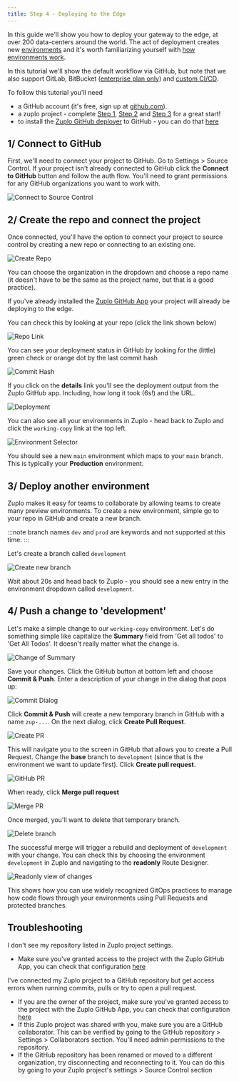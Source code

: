```yaml
---
title: Step 4 - Deploying to the Edge
---
```


In this guide we'll show you how to deploy your gateway to the edge, at over 200
data-centers around the world. The act of deployment creates new
[environments](./environments) and it's worth familiarizing yourself with
[how environments work](./environments).

In this tutorial we'll show the default workflow via GitHub, but note that we
also support GitLab, BitBucket
([enterprise plan only](https://zuplo.com/pricing)) and
[custom CI/CD](./custom-ci-cd).

To follow this tutorial you'll need

- a GitHub account (it's free, sign up at [github.com](https://github.com)).
- a zuplo project - complete [Step 1](./step-1-setup-basic-gateway.md),
  [Step 2](./step-2-add-api-key-auth.md) and
  [Step 3](./step-3-add-rate-limiting.md) for a great start!
- to install the
  [Zuplo GitHub deployer](https://github.com/apps/zuplo/installations/new) to
  GitHub - you can do that
  [here](https://github.com/apps/zuplo/installations/new)

## 1/ Connect to GitHub

First, we'll need to connect your project to GitHub. Go to Settings > Source
Control. If your project isn't already connected to GitHub click the **Connect
to GitHub** button and follow the auth flow. You'll need to grant permissions
for any GitHub organizations you want to work with.

![Connect to Source Control](https://cdn.zuplo.com/assets/54589329-ad98-4fac-9788-74a47a6e5aee.png)

## 2/ Create the repo and connect the project

Once connected, you'll have the option to connect your project to source control
by creating a new repo or connecting to an existing one.

![Create Repo](https://cdn.zuplo.com/assets/64270bdb-fb05-4718-b1c0-a70baf59629a.png)

You can choose the organization in the dropdown and choose a repo name (it
doesn't have to be the same as the project name, but that is a good practice).

If you've already installed the
[Zuplo GitHub App](https://github.com/apps/zuplo/installations/new) your project
will already be deploying to the edge.

You can check this by looking at your repo (click the link shown below)

![Repo Link](https://cdn.zuplo.com/assets/12454344-f507-4d4f-8402-c7b463223648.png)

You can see your deployment status in GitHub by looking for the (little) green
check or orange dot by the last commit hash

![Commit Hash](https://cdn.zuplo.com/assets/2908e45b-7133-410d-9275-10312d8cd642.png)

If you click on the **details** link you'll see the deployment output from the
Zuplo GitHub app. Including, how long it took (6s!) and the URL.

![Deployment](https://cdn.zuplo.com/assets/bafa809e-d9ed-4124-9c73-b4a6ed602ff9.png)

You can also see all your environments in Zuplo - head back to Zuplo and click
the `working-copy` link at the top left.

![Environment Selector](https://cdn.zuplo.com/assets/9616d94a-6167-46f2-8887-11cdb5f0a244.png)

You should see a new `main` environment which maps to your `main` branch. This
is typically your **Production** environment.

## 3/ Deploy another environment

Zuplo makes it easy for teams to collaborate by allowing teams to create many
preview environments. To create a new environment, simple go to your repo in
GitHub and create a new branch.

:::note branch names `dev` and `prod` are keywords and not supported at this
time. :::

Let's create a branch called `development`

![Create new branch](https://cdn.zuplo.com/assets/60cdeb36-ab7d-42f9-a8c2-1f7931f80ca6.png)

Wait about 20s and head back to Zuplo - you should see a new entry in the
environment dropdown called `development`.

## 4/ Push a change to 'development'

Let's make a simple change to our `working-copy` environment. Let's do something
simple like capitalize the **Summary** field from 'Get all todos' to 'Get All
Todos'. It doesn't really matter what the change is.

![Change of Summary](https://cdn.zuplo.com/assets/e915ea82-8980-4629-b2b0-b595ac65cc37.png)

Save your changes. Click the GitHub button at bottom left and choose **Commit &
Push**. Enter a description of your change in the dialog that pops up:

![Commit Dialog](https://cdn.zuplo.com/assets/6a713c7f-c40a-4556-859f-a9befebeac82.png)

Click **Commit & Push** will create a new temporary branch in GitHub with a name
`zup-...`. On the next dialog, click **Create Pull Request**.

![Create PR](https://cdn.zuplo.com/assets/01d01c6f-49dd-413f-ba48-79356d872a0f.png)

This will navigate you to the screen in GitHub that allows you to create a Pull
Request. Change the **base** branch to `development` (since that is the
environment we want to update first). Click **Create pull request**.

![GitHub PR](https://cdn.zuplo.com/assets/875b164d-b7ef-4f46-9cdb-8d59354b5b93.png)

When ready, click **Merge pull request**

![Merge PR](https://cdn.zuplo.com/assets/e8c68072-35dc-462a-8161-7a44e40fa1df.png)

Once merged, you'll want to delete that temporary branch.

![Delete branch](https://cdn.zuplo.com/assets/51a25aa0-cdce-4112-ba2e-e56f42a9044d.png)

The successful merge will trigger a rebuild and deployment of `development` with
your change. You can check this by choosing the environment `development` in
Zuplo and navigating to the **readonly** Route Designer.

![Readonly view of changes](https://cdn.zuplo.com/assets/3bc451b2-8422-4807-98cc-eee907c46021.png)

This shows how you can use widely recognized GitOps practices to manage how code
flows through your environments using Pull Requests and protected branches.

## Troubleshooting

I don't see my repository listed in Zuplo project settings.

- Make sure you've granted access to the project with the Zuplo GitHub App, you
  can check that configuration
  [here](https://github.com/apps/zuplo/installations/new)

I've connected my Zuplo project to a GitHub repository but get access errors
when running commits, pulls or try to open a pull request.

- If you are the owner of the project, make sure you've granted access to the
  project with the Zuplo GitHub App, you can check that configuration
  [here](https://github.com/apps/zuplo/installations/new)
- If this Zuplo project was shared with you, make sure you are a GitHub
  collaborator. This can be verified by going to the GitHub repository >
  Settings > Collaborators section. You'll need admin permissions to the
  repository.
- If the GitHub repository has been renamed or moved to a different
  organization, try disconnecting and reconnecting to it. You can do this by
  going to your Zuplo project's settings > Source Control section
